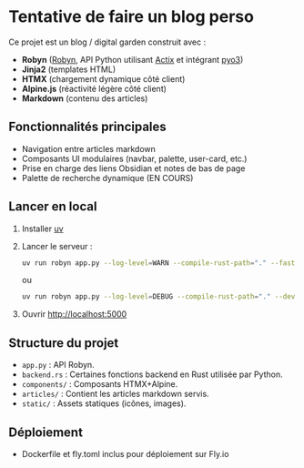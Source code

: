 # Tentative de faire un blog perso

Ce projet est un blog / digital garden construit avec :

- **Robyn** ([Robyn](https://robyn.tech/), API Python utilisant [Actix](https://actix.rs/) et intégrant [pyo3](https://pyo3.rs/main/getting-started.html?))
- **Jinja2** (templates HTML)
- **HTMX** (chargement dynamique côté client)
- **Alpine.js** (réactivité légère côté client)
- **Markdown** (contenu des articles)

## Fonctionnalités principales

- Navigation entre articles markdown
- Composants UI modulaires (navbar, palette, user-card, etc.)
- Prise en charge des liens Obsidian et notes de bas de page
- Palette de recherche dynamique (EN COURS)

## Lancer en local
1. Installer [uv](https://docs.astral.sh/uv/)

2. Lancer le serveur :

   ```bash
   uv run robyn app.py --log-level=WARN --compile-rust-path="." --fast    # Pour serveur production
   ```
   
   ou

   ```bash
   uv run robyn app.py --log-level=DEBUG --compile-rust-path="." --dev # Pour le développement
   ```
3. Ouvrir [http://localhost:5000](http://localhost:5000)

## Structure du projet

- `app.py` : API Robyn.
- `backend.rs` : Certaines fonctions backend en Rust utilisée par Python.
- `components/` : Composants HTMX+Alpine.
- `articles/` : Contient les articles markdown servis.
- `static/` : Assets statiques (icônes, images).

## Déploiement

- Dockerfile et fly.toml inclus pour déploiement sur Fly.io
